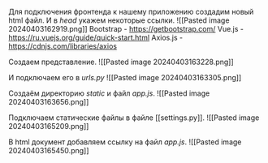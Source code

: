 Для подключения фронтенда к нашему приложению создадим новый html файл. И в *head* укажем некоторые ссылки.
![[Pasted image 20240403162919.png]]
Bootstrap - https://getbootstrap.com/
Vue.js - https://ru.vuejs.org/guide/quick-start.html
Axios.js - https://cdnjs.com/libraries/axios

Создаем представление.
![[Pasted image 20240403163228.png]]

И подключаем его в *urls.py*
![[Pasted image 20240403163305.png]]

Создаём директорию *static* и файл *app.js*.
![[Pasted image 20240403163656.png]]

Подключаем статические файлы в файле [[settings.py]].
![[Pasted image 20240403165209.png]]

В html документ добавляем ссылку на файл *app.js*.
![[Pasted image 20240403165450.png]]